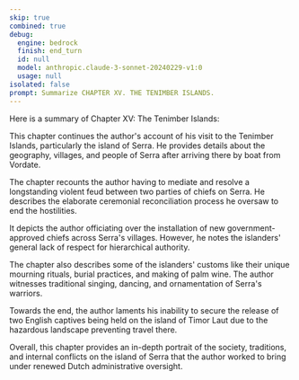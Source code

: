 ```yaml
---
skip: true
combined: true
debug:
  engine: bedrock
  finish: end_turn
  id: null
  model: anthropic.claude-3-sonnet-20240229-v1:0
  usage: null
isolated: false
prompt: Summarize CHAPTER XV. THE TENIMBER ISLANDS.
---
```


Here is a summary of Chapter XV: The Tenimber Islands:

This chapter continues the author's account of his visit to the Tenimber Islands, particularly the island of Serra. He provides details about the geography, villages, and people of Serra after arriving there by boat from Vordate.

The chapter recounts the author having to mediate and resolve a longstanding violent feud between two parties of chiefs on Serra. He describes the elaborate ceremonial reconciliation process he oversaw to end the hostilities.

It depicts the author officiating over the installation of new government-approved chiefs across Serra's villages. However, he notes the islanders' general lack of respect for hierarchical authority.

The chapter also describes some of the islanders' customs like their unique mourning rituals, burial practices, and making of palm wine. The author witnesses traditional singing, dancing, and ornamentation of Serra's warriors.

Towards the end, the author laments his inability to secure the release of two English captives being held on the island of Timor Laut due to the hazardous landscape preventing travel there.

Overall, this chapter provides an in-depth portrait of the society, traditions, and internal conflicts on the island of Serra that the author worked to bring under renewed Dutch administrative oversight.

